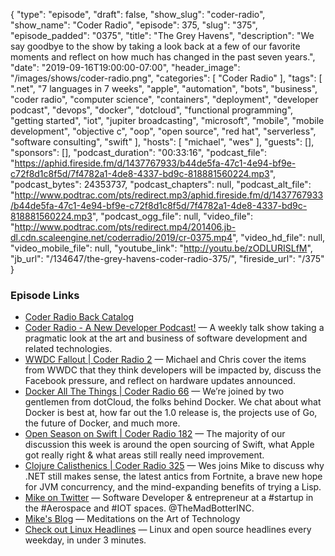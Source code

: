 {
  "type": "episode",
  "draft": false,
  "show_slug": "coder-radio",
  "show_name": "Coder Radio",
  "episode": 375,
  "slug": "375",
  "episode_padded": "0375",
  "title": "The Grey Havens",
  "description": "We say goodbye to the show by taking a look back at a few of our favorite moments and reflect on how much has changed in the past seven years.",
  "date": "2019-09-16T19:00:00-07:00",
  "header_image": "/images/shows/coder-radio.png",
  "categories": [
    "Coder Radio"
  ],
  "tags": [
    ".net",
    "7 languages in 7 weeks",
    "apple",
    "automation",
    "bots",
    "business",
    "coder radio",
    "computer science",
    "containers",
    "deployment",
    "developer podcast",
    "devops",
    "docker",
    "dotcloud",
    "functional programming",
    "getting started",
    "iot",
    "jupiter broadcasting",
    "microsoft",
    "mobile",
    "mobile development",
    "objective c",
    "oop",
    "open source",
    "red hat",
    "serverless",
    "software consulting",
    "swift"
  ],
  "hosts": [
    "michael",
    "wes"
  ],
  "guests": [],
  "sponsors": [],
  "podcast_duration": "00:33:16",
  "podcast_file": "https://aphid.fireside.fm/d/1437767933/b44de5fa-47c1-4e94-bf9e-c72f8d1c8f5d/7f4782a1-4de8-4337-bd9c-818881560224.mp3",
  "podcast_bytes": 24353737,
  "podcast_chapters": null,
  "podcast_alt_file": "http://www.podtrac.com/pts/redirect.mp3/aphid.fireside.fm/d/1437767933/b44de5fa-47c1-4e94-bf9e-c72f8d1c8f5d/7f4782a1-4de8-4337-bd9c-818881560224.mp3",
  "podcast_ogg_file": null,
  "video_file": "http://www.podtrac.com/pts/redirect.mp4/201406.jb-dl.cdn.scaleengine.net/coderradio/2019/cr-0375.mp4",
  "video_hd_file": null,
  "video_mobile_file": null,
  "youtube_link": "http://youtu.be/zODLURISLfM",
  "jb_url": "/134647/the-grey-havens-coder-radio-375/",
  "fireside_url": "/375"
}


### Episode Links

  * [Coder Radio Back Catalog ](https://www.jupiterbroadcasting.com/show/coderradio/ "Coder Radio Back Catalog ")
  * [Coder Radio - A New Developer Podcast!](https://www.jupiterbroadcasting.com/20392/pardon-our-dust-coder-radio/ "Coder Radio - A New Developer Podcast!") — A weekly talk show taking a pragmatic look at the art and business of software development and related technologies.
  * [WWDC Fallout | Coder Radio 2](https://www.jupiterbroadcasting.com/20693/wwdc-fallout-cr-02/ "WWDC Fallout | Coder Radio 2") — Michael and Chris cover the items from WWDC that they think developers will be impacted by, discuss the Facebook pressure, and reflect on hardware updates announced. 
  * [Docker All The Things | Coder Radio 66](https://www.jupiterbroadcasting.com/42767/docker-all-the-things-cr-66/ "Docker All The Things | Coder Radio 66") — We’re joined by two gentlemen from dotCloud, the folks behind Docker. We chat about what Docker is best at, how far out the 1.0 release is, the projects use of Go, the future of Docker, and much more. 
  * [Open Season on Swift | Coder Radio 182](https://coder.show/182 "Open Season on Swift | Coder Radio 182") — The majority of our discussion this week is around the open sourcing of Swift, what Apple got really right & what areas still really need improvement.
  * [Clojure Calisthenics | Coder Radio 325](https://coder.show/325 "Clojure Calisthenics | Coder Radio 325") — Wes joins Mike to discuss why .NET still makes sense, the latest antics from Fortnite, a brave new hope for JVM concurrency, and the mind-expanding benefits of trying a Lisp.
  * [Mike on Twitter](https://twitter.com/dominucco "Mike on Twitter") — Software Developer & entrepreneur at a #startup in the #Aerospace and #IOT spaces. @TheMadBotterINC. 
  * [Mike's Blog](http://dominickm.com/ "Mike's Blog") — Meditations on the Art of Technology
  * [Check out Linux Headlines](https://linuxheadlines.show/ "Check out Linux Headlines") — Linux and open source headlines every weekday, in under 3 minutes. 


